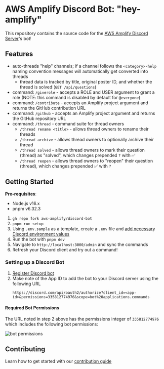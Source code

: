 # AWS Amplify Discord Bot: "hey-amplify"

This repository contains the source code for the [AWS Amplify Discord Server](https://discord.gg/8RFCGKMfVM)'s bot!

## Features

- auto-threads "help" channels; if a channel follows the `<category>-help` naming convention messages will automatically get converted into threads
  - thread data is tracked by title, original poster ID, and whether the thread is solved (`GET /api/questions`)
- command: `/giverole` - accepts a ROLE and USER argument to grant a role (NOTE: this command is disabled by default for `@everyone`)
- command: `/contribute` - accepts an Amplify project argument and returns the GitHub contribution URL
- command: `/github` - accepts an Amplify project argument and returns the GitHub repository URL
- command: `/thread` - command suite for thread owners
  - `/thread rename <title>` - allows thread owners to rename their threads
  - `/thread archive` - allows thread owners to optionally archive their thread
  - `/thread solved` - allows thread owners to mark their question (thread) as "solved", which changes prepended `?` with ✅
  - `/thread reopen` - allows thread owners to "reopen" their question (thread), which changes prepended ✅ with `?`

## Getting Started

**Pre-requisites**:

- Node.js v16.x
- pnpm v6.32.3

1. `gh repo fork aws-amplify/discord-bot`
2. `pnpm run setup`
3. Using `.env.sample` as a template, create a `.env` file and [add necessary Discord environment values](#setting-up-a-discord-bot)
4. Run the bot with `pnpm dev`
5. Navigate to `http://localhost:3000/admin` and sync the commands
6. Refresh your Discord client and try out a command!

### Setting up a Discord Bot

<!-- TODO: screenshots -->

1. [Register Discord bot](https://discord.com/developers/applications)
2. Make note of the App ID to add the bot to your Discord server using the following URL
   ```text
   https://discord.com/api/oauth2/authorize?client_id=<app-id>&permissions=335812774976&scope=bot%20applications.commands
   ```

#### Required Bot Permissions

The URL noted in step 2 above has the permissions integer of `335812774976` which includes the following bot permissions:

![bot permissions](./docs/bot-permissions.png)

## Contributing

Learn how to get started with our [contribution guide](./CONTRIBUTING.md)
